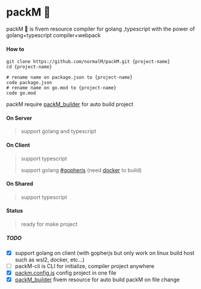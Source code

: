 # packM 🧬

packM 🧬 is fivem resource compiler for golang ,typescript with the power of golang+typescript compiler+webpack

#### How to
```console
git clone https://github.com/normalM/packM.git {project-name}
cd {project-name}

# rename name on package.json to {project-name}
code package.json
# rename name on go.mod to {project-name}
code go.mod
```
packM require [packM_builder](https://github.com/normalM/packM_builder) for auto build project
#### On Server

> support golang and typescript

#### On Client

> support typescript
>
> support golang [#gopherjs](https://github.com/gopherjs/gopherjs) (need [docker](https://www.docker.com/products/docker-desktop) to build)
#### On Shared
> support typescript
#### Status

> ready for make project

##### TODO
-   [x] support golang on client (with gopherjs but only work on linux build host such as wsl2, docker, etc...)
-   [ ] packM-cli is CLI for initialize, compiler project anywhere
-   [x] [packm.config.js](/packm.config.js) config project in one file
-   [x] [packM_builder](https://github.com/normalM/packM_builder) fivem resource for auto build packM on file change
